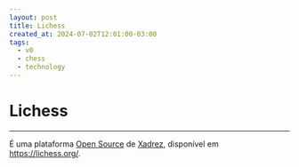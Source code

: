 ```yaml
---
layout: post
title: Lichess
created_at: 2024-07-02T12:01:00-03:00
tags:
  - v0
  - chess
  - technology
---
```

# Lichess
---

É uma plataforma [Open Source](src/2024/07/02/2024-07-02-Open_Source.md) de [Xadrez](index/Xadrez.md), disponível em https://lichess.org/.